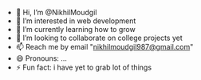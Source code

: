 - 👋 Hi, I’m @NikhilMoudgil
- 👀 I’m interested in web development
- 🌱 I’m currently learning how to grow
- 💞️ I’m looking to collaborate on college projects yet
- 📫  Reach me by email "nikhilmoudgil987@gmail.com"
- 😄 Pronouns: ...
- ⚡ Fun fact: i have yet to grab lot of things

<!---
NikhilMoudgil/NikhilMoudgil is a ✨ special ✨ repository because its `README.md` (this file) appears on your GitHub profile.
You can click the Preview link to take a look at your changes.
--->

